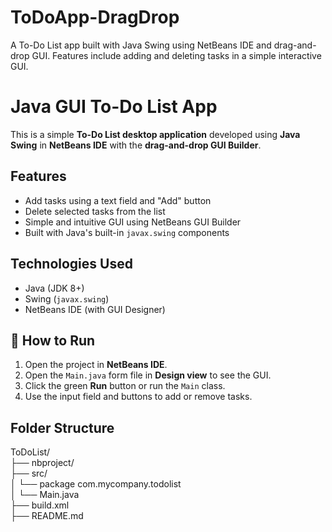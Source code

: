 # ToDoApp-DragDrop
A To-Do List app built with Java Swing using NetBeans IDE and drag-and-drop GUI. Features include adding and deleting tasks in a simple interactive GUI.
# Java GUI To-Do List App
This is a simple **To-Do List desktop application** developed using **Java Swing** in **NetBeans IDE** with the **drag-and-drop GUI Builder**.

##  Features
-  Add tasks using a text field and "Add" button
-  Delete selected tasks from the list
-  Simple and intuitive GUI using NetBeans GUI Builder
-  Built with Java's built-in `javax.swing` components
  
##  Technologies Used
- Java (JDK 8+)
- Swing (`javax.swing`)
- NetBeans IDE (with GUI Designer)

## 🧾 How to Run
1. Open the project in **NetBeans IDE**.
2. Open the `Main.java` form file in **Design view** to see the GUI.
3. Click the green **Run** button or run the `Main` class.
4. Use the input field and buttons to add or remove tasks.
##  Folder Structure
ToDoList/ <br>
├── nbproject/ <br>
├── src/ <br>
│ └── package com.mycompany.todolist <br>
│       └── Main.java  <br>
├── build.xml <br>
├── README.md

